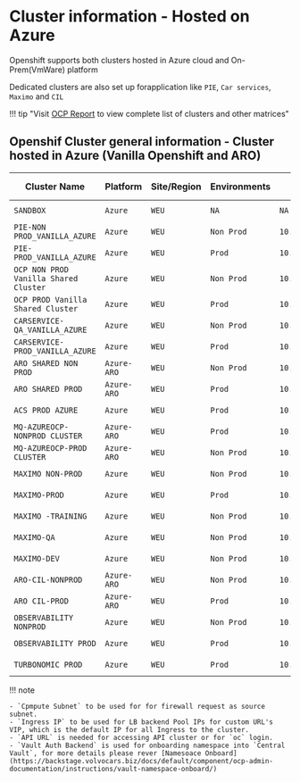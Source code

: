 
# Cluster information - Hosted on Azure

Openshift supports both clusters hosted in Azure cloud and On-Prem(VmWare) platform

Dedicated clusters are also set up forapplication like `PIE`, `Car services`, `Maximo` and `CIL`

!!! tip "Visit [OCP Report](https://ocpreport-ocpreport-prod.apps.ocp-shared-v1-nonprod.volvocars.biz/ocpreport/ocr/index.html) to view complete list of clusters and other matrices"

## Openshif Cluster general information - Cluster hosted in Azure (Vanilla Openshift and ARO)

| Cluster Name                      | Platform    | Site/Region | Environments | Compute Subnet       | Ingress IP    | Console URL                                                                                   | API URL                                                 | Vault Auth Backend   |
|----------------------------------|-------------|-------------|--------------|---------------------|---------------|-----------------------------------------------------------------------------------------------|---------------------------------------------------------|----------------------|
| `SANDBOX`                        | `Azure`     | `WEU`       | `NA`         | `NA`                     | `10.41.159.42`| [Console](https://console.openshift-console.apps.sandbox-net.sandbox.volvocars.net)            | `https://api.sandbox-net.sandbox.volvocars.net:6443`     | `NA`                 |
| `PIE-NON PROD_VANILLA_AZURE`    | `Azure`     | `WEU`       | `Non Prod`   | `10.48.66.160/27`   | `10.48.66.172`| [Console](https://console-openshift-console.apps.pie-nonprod.volvocars.biz/)                   | `https://api.pie-nonprod.volvocars.biz:6443`              | `pie-nonprod-weu`    |
| `PIE-PROD_VANILLA_AZURE`        | `Azure`     | `WEU`       | `Prod`       | `10.48.67.32/27`    | `10.48.67.44` | [Console](https://console-openshift-console.apps.pie-prod.volvocars.biz)                       | `https://api.pie-prod.volvocars.biz:6443`                  | `pie-prod-weu`       |
| `OCP NON PROD Vanilla Shared Cluster` | `Azure` | `WEU`     | `Non Prod`   | `10.48.129.128/26`  | `10.48.129.135`| [Console](https://console-openshift-console.apps.ocp-shared-v1-nonprod.volvocars.biz)           | `https://api.ocp-shared-v1-nonprod.volvocars.biz:6443`     | `shared-v1-np-weu`   |
| `OCP PROD Vanilla Shared Cluster` | `Azure`   | `WEU`       | `Prod`       | `10.48.128.128/26`  | `10.48.128.141`| [Console](https://console-openshift-console.apps.ocp-shared-v1-prod.volvocars.biz/)             | `https://api.ocp-shared-v1-prod.volvocars.biz:6443/`       | `shared-v1-prod-weu` |
| `CARSERVICE-QA_VANILLA_AZURE`   | `Azure`     | `WEU`       | `Non Prod`   | `10.49.202.192/26`  | `10.49.202.205`| [Console](https://console-openshift-console.apps.carservice-nonprod.volvocars.biz/)            | `https://api.carservice-nonprod.volvocars.biz:6443`        | `carservice-np-weu`  |
| `CARSERVICE-PROD_VANILLA_AZURE` | `Azure`     | `WEU`       | `Prod`       | `10.49.201.64/26`   | `10.49.201.77` | [Console](https://console-openshift-console.apps.carservice-prod.volvocars.biz/)               | `https://api.carservice-prod.volvocars.biz:6443`           | `carservice-prod-weu`|
| `ARO SHARED NON PROD`            | `Azure-ARO` | `WEU`      | `Non Prod`   | `10.50.114.64/26`   | `10.50.114.126`| [Console](https://console-openshift-console.apps.shared-azureocp-nonprod.volvocars.biz/)       | `https://api.shared-azureocp-nonprod.volvocars.biz:6443`   | `shared-aro-np-weu`  |
| `ARO SHARED PROD`                | `Azure-ARO` | `WEU`      | `Prod`       | `10.50.113.64/26`   | `10.50.113.126`| [Console](https://console-openshift-console.apps.shared-azureocp-prod.volvocars.biz/)          | `https://api.shared-azureocp-prod.volvocars.biz:6443`      | `shared-aro-pr-weu`  |
| `ACS PROD AZURE`                 | `Azure`     | `WEU`       | `Prod`       | `10.50.100.64/26`   | `10.50.100.76` | [Console](https://console-openshift-console.apps.ocplus-prod.ocp-mgmt.volvocars.net/)          | `https://api.ocplus-prod.ocp-mgmt.volvocars.net:6443`      | `ocplus-prod-weu`    |
| `MQ-AZUREOCP-NONPROD CLUSTER`   | `Azure-ARO` | `WEU`      | `Prod`       | `10.50.144.64/26`   | `10.50.145.126`| [Console](https://console-openshift-console.apps.mq-azureocp-nonprod.volvocars.net/)           | `https://api.mq-azureocp-nonprod.volvocars.net`            | `mq-aro-np-weu`      |
| `MQ-AZUREOCP-PROD CLUSTER`      | `Azure-ARO` | `WEU`      | `Non Prod`   | `10.50.145.64/26`   | `10.50.144.126`| [Console](https://console-openshift-console.apps.mq-azureocp-prod.volvocars.net/)              | `https://api.mq-azureocp-prod.volvocars.net`               | `mq-aro-prod-weu`    |
| `MAXIMO NON-PROD`                | `Azure`     | `WEU`       | `Non Prod`   | `10.50.176.0/24`    | `10.50.176.48` | [Console](https://console-openshift-console.apps.maximo-nonprod.volvocars.net)                | `https://api.maximo-nonprod.volvocars.net:6443`            | `NA`                 |
| `MAXIMO-PROD`                   | `Azure`     | `WEU`       | `Prod`       | `10.50.175.64/27`   | `10.50.175.76` | [Console](https://console-openshift-console.apps.maximo-prod.volvocars.net/)                   | `https://api.maximo-prod.volvocars.net:6443`               | `NA`                 |
| `MAXIMO -TRAINING`               | `Azure`     | `WEU`       | `Non Prod`   | `10.50.176.96/27`   | `10.50.176.108`| [Console](https://console-openshift-console.apps.maximo-training.volvocars.net/)               | `https://api.maximo-training.volvocars.net:6443`           | `NA`                 |
| `MAXIMO-QA`                     | `Azure`     | `WEU`       | `Non Prod`   | `10.50.176.64/27`   | `10.50.176.76` | [Console](https://console-openshift-console.apps.maximo-qa.volvocars.net/)                     | `https://api.maximo-qa.volvocars.net:6443`                  | `NA`                 |
| `MAXIMO-DEV`                   | `Azure`     | `WEU`       | `Non Prod`   | `10.50.176.128/27`  | `10.50.176.137`| [Console](https://console-openshift-console.apps.maximo-dev.volvocars.net)                    | `https://api.maximo-dev.volvocars.net:6443`                 | `NA`                 |
| `ARO-CIL-NONPROD`               | `Azure-ARO` | `WEU`      | `Non Prod`   | `10.55.27.64/26`    | `10.55.27.126`| [Console](https://console-openshift-console.apps.cil-azureocp-nonprod.volvocars.biz/)          | `https://api.cil-azureocp-nonprod.volvocars.biz:6443`      | `cil-aro-np-weu`     |
| `ARO CIL-PROD`                 | `Azure-ARO` | `WEU`      | `Prod`       | `10.46.41.64/26`    | `10.46.41.126`| [Console](https://console-openshift-console.apps.cil-azureocp-prod.volvocars.biz/)             | `https://api.cil-azureocp-prod.volvocars.biz:6443`         | `cil-aro-prod-weu`   |
| `OBSERVABILITY NONPROD`          | `Azure`     | `WEU`       | `Non Prod`   | `10.46.21.64/26`    | `10.46.21.126`| [Console](https://console-openshift-console.apps.observability-nonprod.volvocars.biz)          | `https://api.observability-nonprod.volvocars.biz:6443`     | `observability-nonprod-weu` |
| `OBSERVABILITY PROD`            | `Azure`     | `WEU`       | `Prod`       | `10.46.24.64/26`    | `10.46.24.126`| [Console](https://console-openshift-console.apps.observability-prod.volvocars.biz/)            | `https://api.observability-prod.volvocars.biz:6443`        | `NA`                 |
| `TURBONOMIC PROD`               | `Azure`     | `WEU`       | `Prod`       | `10.46.32.64/26`    | `10.46.32.126`| [Console](https://console-openshift-console.apps.turbonomic-prod.volvocars.biz/)               | `https://api.turbonomic-prod.volvocars.biz:6443`           | `NA`                 |



!!! note

    - `Cpmpute Subnet` to be used for for firewall request as source subnet.
    - `Ingress IP` to be used for LB backend Pool IPs for custom URL's VIP, which is the default IP for all Ingress to the cluster.
    - `API URL` is needed for accessing API cluster or for `oc` login.
    - `Vault Auth Backend` is used for onboarding namespace into `Central Vault`, for more details please rever [Namesoace Onboard](https://backstage.volvocars.biz/docs/default/component/ocp-admin-documentation/instructions/vault-namespace-onboard/)
